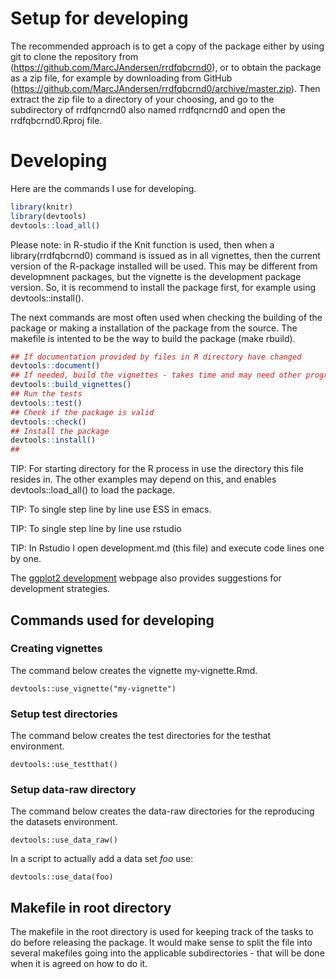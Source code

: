# Setup for developing

The recommended approach is to get a copy of the package either by using git to clone the repository from (https://github.com/MarcJAndersen/rrdfqbcrnd0), or to obtain the package as a zip file, for example by downloading from GitHub (https://github.com/MarcJAndersen/rrdfqbcrnd0/archive/master.zip). Then extract the zip file to a directory of your choosing, and go to the subdirectory of rrdfqncrnd0 also named rrdfqncrnd0 and open the rrdfqbcrnd0.Rproj file.

# Developing


Here are the commands I use for developing. 

```r
library(knitr)
library(devtools)
devtools::load_all()
```
Please note: in R-studio if the Knit function is used, then when a library(rrdfqbcrnd0) command is issued as in all vignettes, then the current version of the R-package installed will be used. This may be different from developmnent packages, but the vignette is the development package version. So, it is recommend to install the package first, for example using devtools::install().

The next commands are most often used when checking the building of the package or making a installation of the package from the source. The makefile is intented to be the way to build the package (make rbuild).
```r
## If documentation provided by files in R directory have changed
devtools::document()
## If needed, build the vignettes - takes time and may need other programs to be installed
devtools::build_vignettes()
## Run the tests
devtools::test()
## Check if the package is valid
devtools::check()
## Install the package
devtools::install()
## 
```

TIP: For starting directory for the R process in use the directory this file resides in. The other examples may depend on this, and enables devtools::load_all() to load the package.

TIP: To single step line by line use ESS in emacs. 

TIP: To single step line by line use rstudio 

TIP: In Rstudio I open development.md (this file) and execute code lines one by one.

The [ggplot2 development](http://cran.r-project.org/web/packages/ggplot2/vignettes/development.html)
webpage also provides suggestions for development strategies.

## Commands used for developing

### Creating vignettes

The command below creates the vignette my-vignette.Rmd.

```
devtools::use_vignette("my-vignette")
```
 
### Setup test directories

The command below creates the test directories for the testhat environment.

```
devtools::use_testthat() 
```
 
### Setup data-raw directory

The command below creates the data-raw directories for the reproducing the datasets environment.

```
devtools::use_data_raw() 
```

In a script to actually add a data set _foo_ use:
```
devtools::use_data(foo) 
```
 
## Makefile in root directory

The makefile in the root directory is used for keeping track of the tasks to do before releasing the package. It would make sense to split the file into several makefiles going into the applicable subdirectories - that will be done when it is agreed on how to do it.

